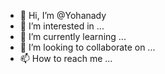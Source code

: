 - 👋 Hi, I’m @Yohanady
- 👀 I’m interested in ...
- 🌱 I’m currently learning ...
- 💞️ I’m looking to collaborate on ...
- 📫 How to reach me ...

<!---
Yohanady/Yohanady is a ✨ special ✨ repository because its `README.md` (this file) appears on your GitHub profile.
You can click the Preview link to take a look at your changes.
--->
